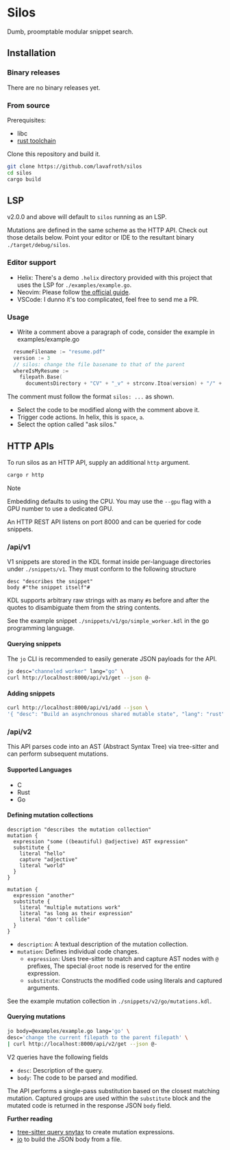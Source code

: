 # Silos

Dumb, proomptable modular snippet search.

## Installation

### Binary releases

There are no binary releases yet.

### From source

Prerequisites:

- libc
- [rust toolchain](https://rustup.rs)

Clone this repository and build it.

``` sh
git clone https://github.com/lavafroth/silos
cd silos
cargo build
```

## LSP

v2.0.0 and above will default to `silos` running as an LSP.

Mutations are defined in the same scheme as the HTTP API. Check out those details below. Point your editor or IDE to the resultant binary `./target/debug/silos`.

### Editor support

- Helix: There's a demo `.helix` directory provided with this project that uses the LSP for `./examples/example.go`.
- Neovim: Please follow [the official guide](https://neovim.io/doc/user/lsp.html).
- VSCode: I dunno it's too complicated, feel free to send me a PR.

### Usage

- Write a comment above a paragraph of code, consider the example in examples/example.go

``` go
  resumeFilename := "resume.pdf"
  version := 3
  // silos: change the file basename to that of the parent
  whereIsMyResume :=
    filepath.Base(
      documentsDirectory + "CV" + "_v" + strconv.Itoa(version) + "/" + resumeFilename)
```

The comment must follow the format `silos: ...` as shown.

- Select the code to be modified along with the comment above it.
- Trigger code actions. In helix, this is `space`, `a`.
- Select the option called "ask silos."

## HTTP APIs

To run silos as an HTTP API, supply an additional `http` argument.

``` sh
cargo r http
```

> [!NOTE]
>
> Embedding defaults to using the CPU. You may use the `--gpu` flag with a GPU number to use a dedicated GPU.

An HTTP REST API listens on port 8000 and can be queried for code snippets.

### /api/v1

V1 snippets are stored in the KDL format inside per-language directories under `./snippets/v1`. They must conform to the following structure

``` kdl
desc "describes the snippet"
body #"the snippet itself"#
```

KDL supports arbitrary raw strings with as many `#`s before and after the quotes to disambiguate them from the string contents.

See the example snippet `./snippets/v1/go/simple_worker.kdl` in the go programming language.

#### Querying snippets

The `jo` CLI is recommended to easily generate JSON payloads for the API.

``` sh
jo desc="channeled worker" lang="go" \
curl http://localhost:8000/api/v1/get --json @-
```

#### Adding snippets

``` sh
curl http://localhost:8000/api/v1/add --json \
'{ "desc": "Build an asynchronous shared mutable state", "lang": "rust", "body": "let object = Arc::new(Mutex::new(old));" }'
```

### /api/v2

This API parses code into an AST (Abstract Syntax Tree) via tree-sitter and can perform subsequent mutations.

#### Supported Languages

- C
- Rust
- Go

#### Defining mutation collections

``` kdl
description "describes the mutation collection"
mutation {
  expression "some ((beautiful) @adjective) AST expression"
  substitute {
    literal "hello"
    capture "adjective"
    literal "world"
  }
}

mutation {
  expression "another"
  substitute {
    literal "multiple mutations work"
    literal "as long as their expression"
    literal "don't collide"
  }
}
```

- `description`: A textual description of the mutation collection.
- `mutation`:  Defines individual code changes.
  - `expression`: Uses tree-sitter to match and capture AST nodes with `@` prefixes, The special `@root` node is reserved for the entire expression.
  - `substitute`:  Constructs the modified code using literals and captured arguments.

See the example mutation collection in `./snippets/v2/go/mutations.kdl`.

#### Querying mutations

``` sh
jo body=@examples/example.go lang='go' \
desc='change the current filepath to the parent filepath' \
| curl http://localhost:8000/api/v2/get --json @-
```

V2 queries have the following fields

- `desc`: Description of the query.
- `body`:  The code to be parsed and modified.

The API performs a single-pass substitution based on the closest matching mutation. Captured groups are used within the `substitute` block and the mutated code is returned in the response JSON `body` field.

**Further reading**

- [tree-sitter query snytax](https://tree-sitter.github.io/tree-sitter/using-parsers/queries/1-syntax.html) to create mutation expressions.
- [jo](https://github.com/jpmens/jo) to build the JSON body from a file.
